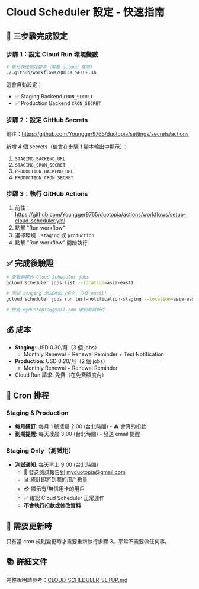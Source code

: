 # Cloud Scheduler 設定 - 快速指南

## 🎯 三步驟完成設定

### 步驟 1：設定 Cloud Run 環境變數
```bash
# 執行快速設定腳本（需要 gcloud 權限）
./.github/workflows/QUICK_SETUP.sh
```

這會自動設定：
- ✅ Staging Backend `CRON_SECRET`
- ✅ Production Backend `CRON_SECRET`

### 步驟 2：設定 GitHub Secrets

前往：https://github.com/Youngger9765/duotopia/settings/secrets/actions

新增 4 個 secrets（值會在步驟 1 腳本輸出中顯示）：

1. `STAGING_BACKEND_URL`
2. `STAGING_CRON_SECRET`
3. `PRODUCTION_BACKEND_URL`
4. `PRODUCTION_CRON_SECRET`

### 步驟 3：執行 GitHub Actions

1. 前往：https://github.com/Youngger9765/duotopia/actions/workflows/setup-cloud-scheduler.yml
2. 點擊 "Run workflow"
3. 選擇環境：`staging` 或 `production`
4. 點擊 "Run workflow" 開始執行

## ✅ 完成後驗證

```bash
# 查看創建的 Cloud Scheduler jobs
gcloud scheduler jobs list --location=asia-east1

# 測試 staging 測試通知（安全，只發 email）
gcloud scheduler jobs run test-notification-staging --location=asia-east1

# 檢查 myduotopia@gmail.com 收到測試郵件
```

## 💰 成本
- **Staging**: USD 0.30/月（3 個 jobs）
  - Monthly Renewal + Renewal Reminder + Test Notification
- **Production**: USD 0.20/月（2 個 jobs）
  - Monthly Renewal + Renewal Reminder
- Cloud Run 請求: 免費（在免費額度內）

## 📅 Cron 排程

### Staging & Production
- **每月續訂**: 每月 1 號凌晨 2:00 (台北時間) - ⚠️ 會真的扣款
- **到期提醒**: 每天凌晨 3:00 (台北時間) - 發送 email 提醒

### Staging Only（測試用）
- **測試通知**: 每天早上 9:00 (台北時間)
  - 📧 發送測試報告到 myduotopia@gmail.com
  - 📊 統計即將到期的用戶數量
  - 💳 顯示有/無信用卡的用戶
  - ✅ 確認 Cloud Scheduler 正常運作
  - **不會執行扣款或修改資料**

## 🔧 需要更新時
只有當 cron 規則變更時才需要重新執行步驟 3。平常不需要做任何事。

## 📚 詳細文件
完整說明請參考：[CLOUD_SCHEDULER_SETUP.md](./CLOUD_SCHEDULER_SETUP.md)
